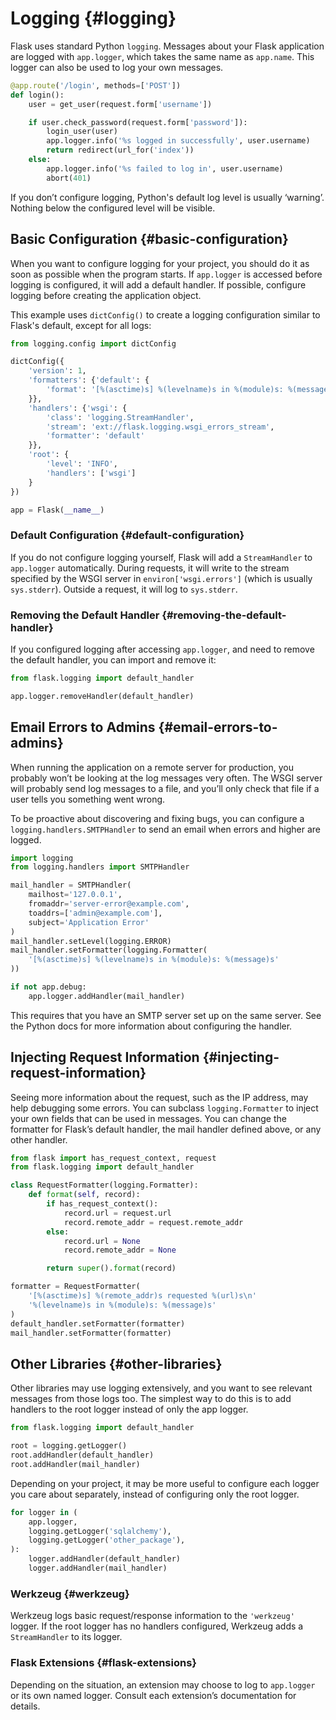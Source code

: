 # Logging {#logging}

Flask uses standard Python `logging`. Messages about your Flask application are logged with `app.logger`, which takes the same name as `app.name`. This logger can also be used to log your own messages.

```python
@app.route('/login', methods=['POST'])
def login():
    user = get_user(request.form['username'])

    if user.check_password(request.form['password']):
        login_user(user)
        app.logger.info('%s logged in successfully', user.username)
        return redirect(url_for('index'))
    else:
        app.logger.info('%s failed to log in', user.username)
        abort(401)
```

If you don’t configure logging, Python's default log level is usually ‘warning’. Nothing below the configured level will be visible.

## Basic Configuration {#basic-configuration}

When you want to configure logging for your project, you should do it as soon as possible when the program starts. If `app.logger` is accessed before logging is configured, it will add a default handler. If possible, configure logging before creating the application object.

This example uses `dictConfig()` to create a logging configuration similar to Flask's default, except for all logs:

```python
from logging.config import dictConfig

dictConfig({
    'version': 1,
    'formatters': {'default': {
        'format': '[%(asctime)s] %(levelname)s in %(module)s: %(message)s',
    }},
    'handlers': {'wsgi': {
        'class': 'logging.StreamHandler',
        'stream': 'ext://flask.logging.wsgi_errors_stream',
        'formatter': 'default'
    }},
    'root': {
        'level': 'INFO',
        'handlers': ['wsgi']
    }
})

app = Flask(__name__)
```

### Default Configuration {#default-configuration}

If you do not configure logging yourself, Flask will add a `StreamHandler` to `app.logger` automatically. During requests, it will write to the stream specified by the WSGI server in `environ['wsgi.errors']` (which is usually `sys.stderr`). Outside a request, it will log to `sys.stderr`.

### Removing the Default Handler {#removing-the-default-handler}

If you configured logging after accessing `app.logger`, and need to remove the default handler, you can import and remove it:

```python
from flask.logging import default_handler

app.logger.removeHandler(default_handler)
```

## Email Errors to Admins {#email-errors-to-admins}

When running the application on a remote server for production, you probably won’t be looking at the log messages very often. The WSGI server will probably send log messages to a file, and you’ll only check that file if a user tells you something went wrong.

To be proactive about discovering and fixing bugs, you can configure a `logging.handlers.SMTPHandler` to send an email when errors and higher are logged.

```python
import logging
from logging.handlers import SMTPHandler

mail_handler = SMTPHandler(
    mailhost='127.0.0.1',
    fromaddr='server-error@example.com',
    toaddrs=['admin@example.com'],
    subject='Application Error'
)
mail_handler.setLevel(logging.ERROR)
mail_handler.setFormatter(logging.Formatter(
    '[%(asctime)s] %(levelname)s in %(module)s: %(message)s'
))

if not app.debug:
    app.logger.addHandler(mail_handler)
```

This requires that you have an SMTP server set up on the same server. See the Python docs for more information about configuring the handler.

## Injecting Request Information {#injecting-request-information}

Seeing more information about the request, such as the IP address, may help debugging some errors. You can subclass `logging.Formatter` to inject your own fields that can be used in messages. You can change the formatter for Flask’s default handler, the mail handler defined above, or any other handler.

```python
from flask import has_request_context, request
from flask.logging import default_handler

class RequestFormatter(logging.Formatter):
    def format(self, record):
        if has_request_context():
            record.url = request.url
            record.remote_addr = request.remote_addr
        else:
            record.url = None
            record.remote_addr = None

        return super().format(record)

formatter = RequestFormatter(
    '[%(asctime)s] %(remote_addr)s requested %(url)s\n'
    '%(levelname)s in %(module)s: %(message)s'
)
default_handler.setFormatter(formatter)
mail_handler.setFormatter(formatter)
```

## Other Libraries {#other-libraries}

Other libraries may use logging extensively, and you want to see relevant messages from those logs too. The simplest way to do this is to add handlers to the root logger instead of only the app logger.

```python
from flask.logging import default_handler

root = logging.getLogger()
root.addHandler(default_handler)
root.addHandler(mail_handler)
```

Depending on your project, it may be more useful to configure each logger you care about separately, instead of configuring only the root logger.

```python
for logger in (
    app.logger,
    logging.getLogger('sqlalchemy'),
    logging.getLogger('other_package'),
):
    logger.addHandler(default_handler)
    logger.addHandler(mail_handler)
```

### Werkzeug {#werkzeug}

Werkzeug logs basic request/response information to the `'werkzeug'` logger. If the root logger has no handlers configured, Werkzeug adds a `StreamHandler` to its logger.

### Flask Extensions {#flask-extensions}

Depending on the situation, an extension may choose to log to `app.logger` or its own named logger. Consult each extension’s documentation for details.